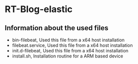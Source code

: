 # RT-Blog-elastic

## Information about the used files

- bin-filebeat, Used this file from a x64 host installation
- filebeat.service, Used this file from a x64 host installation
- init.d-filebeat, Used this file from a x64 host installation
- install.sh, Installation routine for a ARM based device
